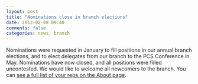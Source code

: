 ```yaml
---
layout: post
title: "Nominations close in branch elections"
date: 2013-02-08 09:40
comments: false
categories: news, branch
---
```

Nominations were requested in January to fill positions in our annual branch elections, and to elect delegates from our branch to the PCS Conference in May. Nominations have now closed, and all positions were filled uncontested. We would like to welcome all newcomers to the branch. You can [see a full list of your reps on the About page](/about).